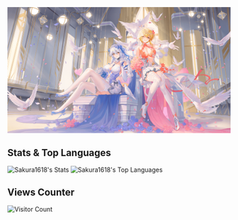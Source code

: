 ![image](1.webp)
## Stats & Top Languages
![Sakura1618's Stats](https://github-readme-stats.vercel.app/api?username=Sakura1618&theme=default&show_icons=true&hide_border=true&count_private=true)
![Sakura1618's Top Languages](https://github-readme-stats.vercel.app/api/top-langs/?username=Sakura1618&theme=default&show_icons=true&hide_border=true&layout=compact)
## Views Counter
![Visitor Count](https://profile-counter.glitch.me/Sakura1618/count.svg)

